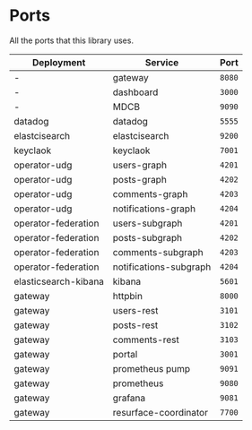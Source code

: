 # Ports
All the ports that this library uses.

| Deployment           | Service                |  Port  |
|----------------------|------------------------|:------:|
| -                    | gateway                | `8080` |
| -                    | dashboard              | `3000` |
| -                    | MDCB                   | `9090` |
| datadog              | datadog                | `5555` |
| elastcisearch        | elastcisearch          | `9200` |
| keyclaok             | keyclaok               | `7001` |
| operator-udg         | users-graph            | `4201` |
| operator-udg         | posts-graph            | `4202` |
| operator-udg         | comments-graph         | `4203` |
| operator-udg         | notifications-graph    | `4204` |
| operator-federation  | users-subgraph         | `4201` |
| operator-federation  | posts-subgraph         | `4202` |
| operator-federation  | comments-subgraph      | `4203` |
| operator-federation  | notifications-subgraph | `4204` |
| elasticsearch-kibana | kibana                 | `5601` |
| gateway              | httpbin                | `8000` |
| gateway              | users-rest             | `3101` |
| gateway              | posts-rest             | `3102` |
| gateway              | comments-rest          | `3103` |
| gateway              | portal                 | `3001` |
| gateway              | prometheus pump        | `9091` |
| gateway              | prometheus             | `9080` |
| gateway              | grafana                | `9081` |
| gateway              | resurface-coordinator  | `7700` |

